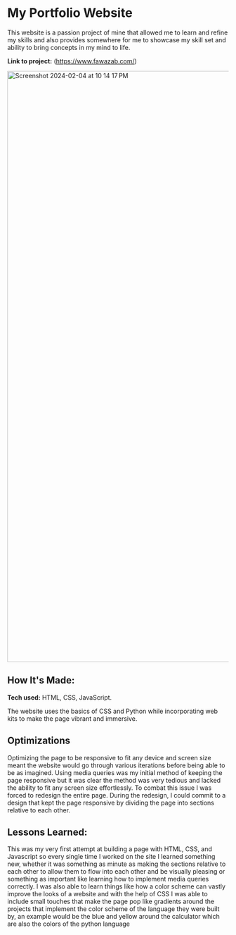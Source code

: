 # My Portfolio Website
This website is a passion project of mine that allowed me to learn and refine my skills and also provides somewhere for me to showcase my skill set and ability to bring concepts in my mind to life.  

**Link to project:** (https://www.fawazab.com/)

<img width="1342" alt="Screenshot 2024-02-04 at 10 14 17 PM" src="https://github.com/Fawazie/Resume-Website/assets/78445573/d6950b04-d471-4a8d-8e59-7f289df8058a">


## How It's Made:

**Tech used:** HTML, CSS, JavaScript.

The website uses the basics of CSS and Python while incorporating web kits to make the page vibrant and immersive. 

## Optimizations

Optimizing the page to be responsive to fit any device and screen size meant the website would go through various iterations before being able to be as imagined. Using media queries was my initial method of keeping the page responsive but it was clear the method was very tedious and lacked the ability to fit any screen size effortlessly. To combat this issue I was forced to redesign the entire page. During the redesign, I could commit to a design that kept the page responsive by dividing the page into sections relative to each other.

## Lessons Learned:

This was my very first attempt at building a page with HTML, CSS, and Javascript so every single time I worked on the site I learned something new, whether it was something as minute as making the sections relative to each other to allow them to flow into each other and be visually pleasing or something as important like learning how to implement media queries correctly. I was also able to learn things like how a color scheme can vastly improve the looks of a website and with the help of CSS I was able to include small touches that make the page pop like gradients around the projects that implement the color scheme of the language they were built by, an example would be the blue and yellow around the calculator which are also the colors of the python language 


